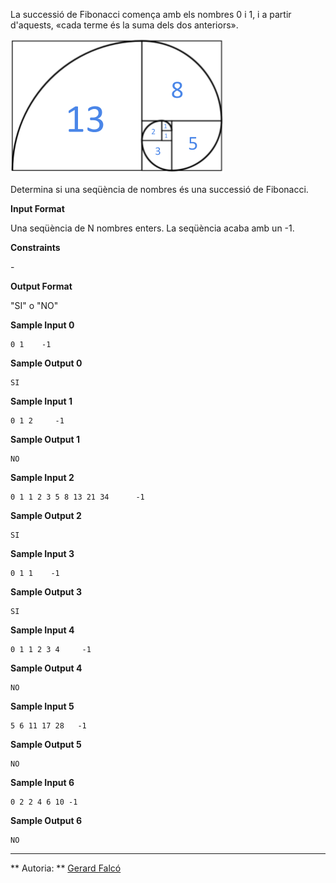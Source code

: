 La successió de Fibonacci comença amb els nombres 0 i 1, i a partir
d'aquests, «cada terme és la suma dels dos anteriors».

![image](1556726526-96eb9e42a6-fibo1.png)

Determina si una seqüència de nombres és una successió de Fibonacci.

**Input Format**

Una seqüència de N nombres enters. La seqüència acaba amb un -1.

**Constraints**

\-

**Output Format**

"SI" o "NO"

**Sample Input 0**

    0 1    -1

**Sample Output 0**

``` 
SI
```

**Sample Input 1**

    0 1 2     -1

**Sample Output 1**

``` 
NO
```

**Sample Input 2**

    0 1 1 2 3 5 8 13 21 34      -1

**Sample Output 2**

``` 
SI
```

**Sample Input 3**

    0 1 1    -1

**Sample Output 3**

``` 
SI
```

**Sample Input 4**

    0 1 1 2 3 4     -1

**Sample Output 4**

``` 
NO
```

**Sample Input 5**

    5 6 11 17 28   -1

**Sample Output 5**

``` 
NO
```

**Sample Input 6**

    0 2 2 4 6 10 -1

**Sample Output 6**

``` 
NO
```

----------

** Autoria: **
[Gerard Falcó](https://github.com/gerardfp)
